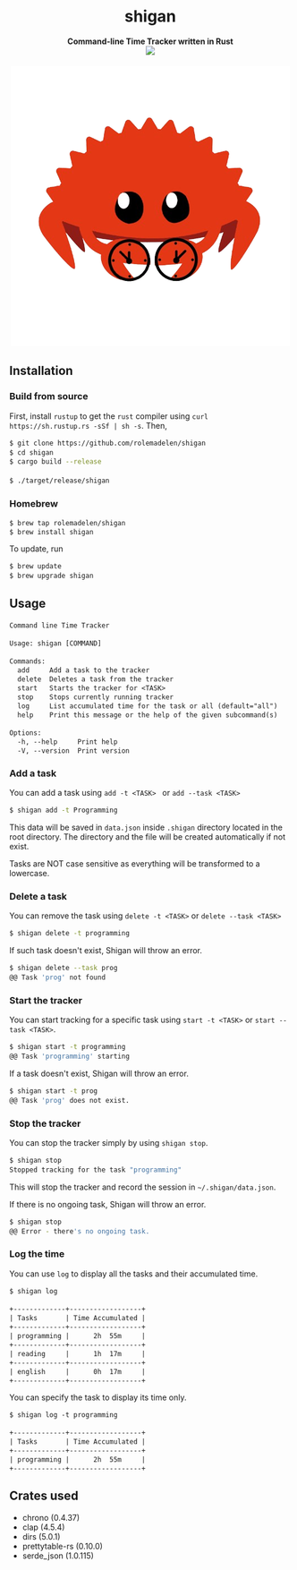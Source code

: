 <div align="center">
    <h1>shigan</h1>
    <b>Command-line Time Tracker written in Rust</b>
    <div>
    	<a href="LICENSE"><img src="https://img.shields.io/badge/license-MIT-blue.svg"></a>
    </div>
  <br />
  <img src="./shigan.png" alt="logo" />
</div>


## Installation

### Build from source

First, install `rustup` to get the `rust` compiler using `curl https://sh.rustup.rs -sSf | sh -s`. Then, 

```sh
$ git clone https://github.com/rolemadelen/shigan
$ cd shigan
$ cargo build --release

$ ./target/release/shigan
```

### Homebrew

```shell
$ brew tap rolemadelen/shigan
$ brew install shigan
```

To update, run 

```sh
$ brew update
$ brew upgrade shigan
```

## Usage
```text
Command line Time Tracker

Usage: shigan [COMMAND]

Commands:
  add     Add a task to the tracker
  delete  Deletes a task from the tracker
  start   Starts the tracker for <TASK>
  stop    Stops currently running tracker
  log     List accumulated time for the task or all (default="all")
  help    Print this message or the help of the given subcommand(s)

Options:
  -h, --help     Print help
  -V, --version  Print version
```

### Add a task

You can add a task using `add -t <TASK> ` or `add --task <TASK>`

```sh
$ shigan add -t Programming
```

This data will be saved in `data.json` inside `.shigan` directory located in the root directory.
The directory and the file will be created automatically if not exist.

Tasks are NOT case sensitive as everything will be transformed to a lowercase.

### Delete a task

You can remove the task using `delete -t <TASK>` or `delete --task <TASK>`

```sh
$ shigan delete -t programming
```

If such task doesn't exist, Shigan will throw an error.

```sh
$ shigan delete --task prog
@@ Task 'prog' not found
```

### Start the tracker

You can start tracking for a specific task using `start -t <TASK>` or `start --task <TASK>`.

```sh
$ shigan start -t programming
@@ Task 'programming' starting
```

If a task doesn't exist, Shigan will throw an error.

```sh
$ shigan start -t prog
@@ Task 'prog' does not exist.
```

### Stop the tracker

You can stop the tracker simply by using `shigan stop`.

```sh
$ shigan stop
Stopped tracking for the task "programming"
```

This will stop the tracker and record the session in `~/.shigan/data.json`.

If there is no ongoing task, Shigan will throw an error.

```sh
$ shigan stop
@@ Error - there's no ongoing task.
```

### Log the time

You can use `log` to display all the tasks and their accumulated time.

```text
$ shigan log

+-------------+------------------+
| Tasks       | Time Accumulated |
+-------------+------------------+
| programming |      2h  55m     |
+-------------+------------------+
| reading     |      1h  17m     |
+-------------+------------------+
| english     |      0h  17m     |
+-------------+------------------+
```

You can specify the task to display its time only.

```text
$ shigan log -t programming

+-------------+------------------+
| Tasks       | Time Accumulated |
+-------------+------------------+
| programming |      2h  55m     |
+-------------+------------------+
```

## Crates used
- chrono (0.4.37)
- clap (4.5.4)
- dirs (5.0.1)
- prettytable-rs (0.10.0)
- serde_json (1.0.115)
